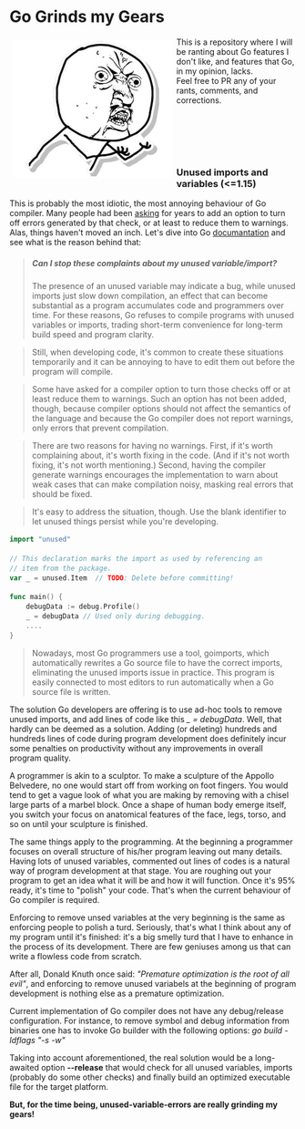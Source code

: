 # Go Grinds my Gears
<img align="left" style="margin: 6px" src="https://raw.githubusercontent.com/AgentCoop/go-grinds-my-gears/master/assets/angry-face.jpg" height="240" alt='Angry Face' aria-label='' />
This is a repository where I will be ranting about Go features I don't like, and features that Go, in my opinion,
lacks.
<br>
Feel free to PR any of your rants, comments, and corrections.
<br>
<br>
<br>
<br>
<br>
<br>

### Unused imports and variables (<=1.15)
This is probably the most idiotic, the most annoying behaviour of Go compiler. Many people had been [asking](https://groups.google.com/g/golang-nuts/c/OBsCksYHPG4) for years
to add an option to turn off errors generated by that check, or at least to reduce them to warnings. Alas, things haven't
moved an inch. Let's dive into Go [documantation](https://golang.org/doc/faq#unused_variables_and_imports) and see what is
the reason behind that:

> ##### Can I stop these complaints about my unused variable/import?
> The presence of an unused variable may indicate a bug, while unused imports just slow down compilation, an effect that can become substantial as a program accumulates code and programmers over time. For these reasons, Go refuses to compile programs with unused variables or imports, trading short-term convenience for long-term build speed and program clarity.

> Still, when developing code, it's common to create these situations temporarily and it can be annoying to have to edit them out before the program will compile.

> Some have asked for a compiler option to turn those checks off or at least reduce them to warnings. Such an option has not been added, though, because compiler options should not affect the semantics of the language and because the Go compiler does not report warnings, only errors that prevent compilation.

> There are two reasons for having no warnings. First, if it's worth complaining about, it's worth fixing in the code. (And if it's not worth fixing, it's not worth mentioning.) Second, having the compiler generate warnings encourages the implementation to warn about weak cases that can make compilation noisy, masking real errors that should be fixed.

> It's easy to address the situation, though. Use the blank identifier to let unused things persist while you're developing.

```go
import "unused"

// This declaration marks the import as used by referencing an
// item from the package.
var _ = unused.Item  // TODO: Delete before committing!

func main() {
    debugData := debug.Profile()
    _ = debugData // Used only during debugging.
    ....
}
```
> Nowadays, most Go programmers use a tool, goimports, which automatically rewrites a Go source file to have the correct imports, eliminating the unused imports issue in practice. This program is easily connected to most editors to run automatically when a Go source file is written.

The solution Go developers are offering is to use ad-hoc tools to remove unused imports, and add lines of code like this
_\_ = debugData_. Well, that hardly can be deemed as a solution. Adding (or deleting) hundreds and hundreds lines of code during
 program development does definitely incur some penalties on productivity without any improvements in overall
 program quality.
 
 A programmer is akin to a sculptor. To make a sculpture of the Appollo Belvedere, no one would start off from working on foot
 fingers. You would tend to get a vague look of what you are making by removing with a chisel large parts of a marbel block.
 Once a shape of human body emerge itself, you switch your focus on anatomical features of the face, legs, torso, and so on
 until your sculpture is finished.

The same things apply to the programming. At the beginning a programmer focuses on overall structure of his/her program
leaving out many details. Having lots of unused variables, commented out lines of codes is a natural way of program
development at that stage. You are roughing out your program to get an idea what it will be and how it will function.
Once it's 95% ready, it's time to "polish" your code. That's when the current behaviour of Go compiler is required.

Enforcing to remove unsed variables at the very beginning is the same as enforcing people to polish a turd. Seriously,
that's what I think about any of my program until it's finished: it's a big smelly turd that I have to enhance in the
process of its development. There are few geniuses among us that can write a flowless code from scratch.

After all, Donald Knuth once said: _"Premature optimization is the root of all evil"_, and enforcing to remove unused variabels at the
beginning of program development is nothing else as a premature optimization.

Current implementation of Go compiler does not have any debug/release configuration. For instance, to remove symbol and
debug information from binaries one has to invoke Go builder with the following options: _go build -ldflags "-s -w"_
 
Taking into account aforementioned, the real solution would be a long-awaited option **--release** that would check for all
unused variables, imports (probably do some other checks) and finally build an optimized executable file for the target
platform. 
 
**But, for the time being, unused-variable-errors are really grinding my gears!**